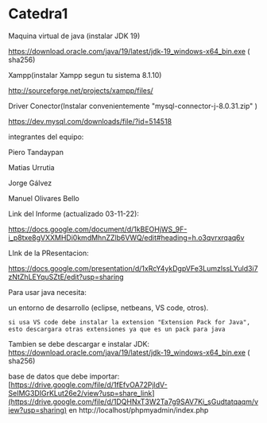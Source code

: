 # Catedra1
Maquina virtual de java (instalar JDK 19)

https://download.oracle.com/java/19/latest/jdk-19_windows-x64_bin.exe ( sha256)

Xampp(instalar Xampp segun tu sistema 8.1.10)

http://sourceforge.net/projects/xampp/files/

Driver Conector(Instalar convenientemente "mysql-connector-j-8.0.31.zip" )

https://dev.mysql.com/downloads/file/?id=514518

integrantes del equipo:

Piero Tandaypan

Matias Urrutia 

Jorge Gálvez

Manuel Olivares Bello

Link del Informe (actualizado 03-11-22):

https://docs.google.com/document/d/1kBEOHjWS_9F-i_p8txe8gVXXMHDi0kmdMhnZZlb6VWQ/edit#heading=h.o3qvrxrqaq6v

LInk de la PResentacion:

https://docs.google.com/presentation/d/1xRcY4ykDgpVFe3LumzlssLYuld3i7zNtZhLEYquSZtE/edit?usp=sharing

Para usar java necesita:

un entorno de desarrollo (eclipse, netbeans, VS code, otros).

    si usa VS code debe instalar la extension "Extension Pack for Java", esto descargara otras extensiones ya que es un pack para java

Tambien se debe descargar e instalar JDK: https://download.oracle.com/java/19/latest/jdk-19_windows-x64_bin.exe ( sha256)

base de datos que debe importar:
[https://drive.google.com/file/d/1fEfvOA72PjldV-SeIMG3DIGrKLut26e2/view?usp=share_link](https://drive.google.com/file/d/1DQHNxT3W2Ta7g9SAV7Ki_sGudtatqaqm/view?usp=sharing) 
en http://localhost/phpmyadmin/index.php


